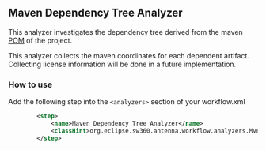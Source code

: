 ## Maven Dependency Tree Analyzer
This analyzer investigates the dependency tree derived from the maven [POM](https://maven.apache.org/pom.html) of the project.

This analyzer collects the maven coordinates for each dependent artifact. Collecting license information will be done in a future implementation.

### How to use
Add the following step into the `<analyzers>` section of your workflow.xml

```xml
        <step>
            <name>Maven Dependency Tree Analyzer</name>
            <classHint>org.eclipse.sw360.antenna.workflow.analyzers.MvnDependencyTreeAnalyzer</classHint>
        </step>
```